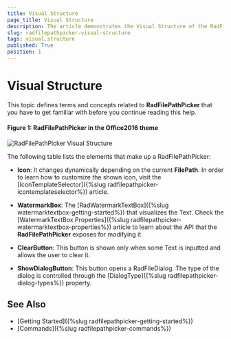 ```yaml
---
title: Visual Structure
page_title: Visual Structure
description: The article demonstrates the Visual Structure of the RadFilePathPicker.
slug: radfilepathpicker-visual-structure
tags: visual,structure
published: True
position: 1
---
```


# Visual Structure

This topic defines terms and concepts related to __RadFilePathPicker__ that you have to get familiar with before you continue reading this help. 

#### __Figure 1: RadFilePathPicker in the Office2016 theme__
![RadFilePathPicker Visual Structure](images/NavigationViewVisualStructure.png)

The following table lists the elements that make up a RadFilePathPicker:

* __Icon__: It changes dynamically depending on the current __FilePath__. In order to learn how to customize the shown icon, visit the [IconTemplateSelector]({%slug radfilepathpicker-icontemplateselector%}) article.

* __WatermarkBox__: The [RadWatermarkTextBox]({%slug watermarktextbox-getting-started%}) that visualizes the Text. Check the [WatermarkTextBox Properties]({%slug radfilepathpicker-watermarktextbox-properties%}) article to learn about the API that the __RadFilePathPicker__ exposes for modifying it.

* __ClearButton__: This button is shown only when some Text is inputted and allows the user to clear it.  

* __ShowDialogButton__: This button opens a RadFileDialog. The type of the dialog is controlled through the [DialogType]({%slug radfilepathpicker-dialog-types%}) property.

## See Also

* [Getting Started]({%slug radfilepathpicker-getting-started%})
* [Commands]({%slug radfilepathpicker-commands%})